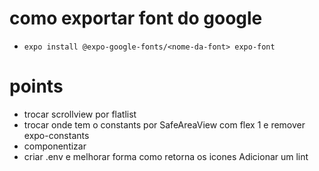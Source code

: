# como exportar font do google

- `expo install @expo-google-fonts/<nome-da-font> expo-font`

# points

- trocar scrollview por flatlist
- trocar onde tem o constants por SafeAreaView com flex 1 e remover expo-constants
- componentizar
- criar .env e melhorar forma como retorna os icones
  Adicionar um lint
